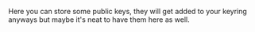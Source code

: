 Here you can store some public keys, they will get added to your keyring anyways but maybe it's neat to have them here as well.